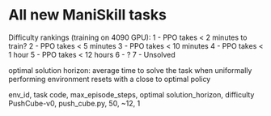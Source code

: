 # All new ManiSkill tasks

Difficulty rankings (training on 4090 GPU): 
1 - PPO takes < 2 minutes to train?
2 - PPO takes < 5 minutes
3 - PPO takes < 10 minutes
4 - PPO takes < 1 hour
5 - PPO takes < 12 hours
6 - ?
7 - Unsolved

optimal solution horizon: average time to solve the task when uniformally performing environment resets with a close to optimal policy 

env_id, task code, max_episode_steps, optimal solution_horizon, difficulty
PushCube-v0, push_cube.py, 50, ~12, 1
